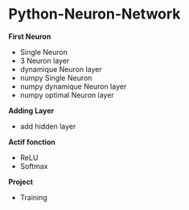 # Python-Neuron-Network

**First Neuron**
* Single Neuron
* 3 Neuron layer
* dynamique Neuron layer
* numpy Single Neuron
* numpy dynamique Neuron layer
* numpy optimal Neuron layer

**Adding Layer**
* add hidden layer

**Actif fonction**
* ReLU
* Softmax

**Project**
* Training
